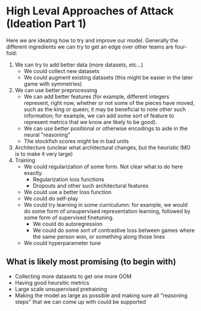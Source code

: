 # High Leval Approaches of Attack (Ideation Part 1)
Here we are ideating how to try and improve our model. Generally the different ingredients we can try to get an edge over other teams are four-fold:
1. We can try to add better data (more datasets, etc...)
    - We could collect new datasets
    - We could augment existing datasets (this might be easier in the later game with symmetries)
2. We can use better preprocessing
    - We can add better features (for example, different integers represent, right now, whether or not some of the pieces have moved, such as the king or queen; it may be beneficial to note other such information; for example, we can add some sort of feature to represent metrics that we know are likely to be good).
    - We can use better positional or otherwise encodings to aide in the neural "reasoning"
    - The stockfish scores might be in bad units
3. Architecture (unclear what architectural changes, but the heuristic IMO is to make it very large)
4. Training
    - We could regularization of some form. Not clear what to do here exactly.
        - Regularization loss functions
        - Dropouts and other such architectural features
    - We could use a better loss function
    - We could do self-play
    - We could try learning in some curriculumn: for example, we would do some form of unsupervised representation learning, followed by some form of supervised finetuning.
        - We could do autoregression
        - We could do some sort of contrastive loss between games where the same person won, or something along those lines
    - We could hyperparameter tune

## What is likely most promising (to begin with)
- Collecting more datasets to get one more OOM
- Having good heursitic metrics
- Large scale unsupervised pretraining
- Making the model as large as possible and making sure all "reasoning steps" that we can come up with could be supported